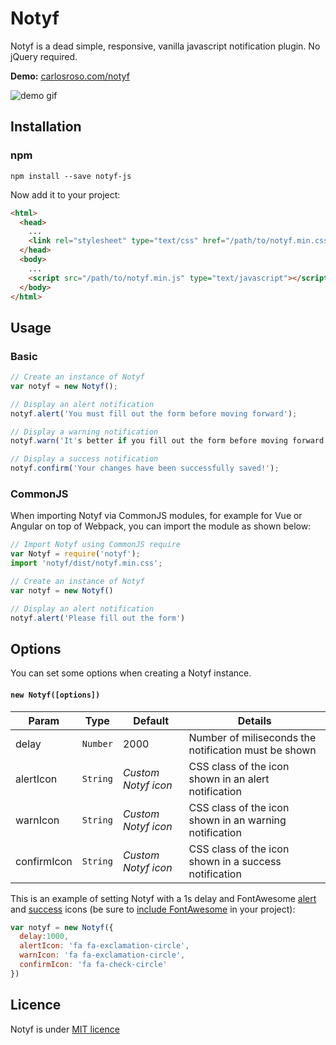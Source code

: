 # Notyf
Notyf is a dead simple, responsive, vanilla javascript notification plugin. No jQuery required.

**Demo:** [carlosroso.com/notyf](http://carlosroso.com/notyf/)

![demo gif](https://media.giphy.com/media/l2SpZitHNMHjic8Mw/giphy.gif)

## Installation

### npm
```
npm install --save notyf-js
```
Now add it to your project:
```html
<html>
  <head>
    ...
    <link rel="stylesheet" type="text/css" href="/path/to/notyf.min.css">
  </head>
  <body>
    ...
    <script src="/path/to/notyf.min.js" type="text/javascript"></script>
  </body>
</html>
```
## Usage

### Basic

```javascript
// Create an instance of Notyf
var notyf = new Notyf();

// Display an alert notification
notyf.alert('You must fill out the form before moving forward');

// Display a warning notification
notyf.warn('It's better if you fill out the form before moving forward!');

// Display a success notification
notyf.confirm('Your changes have been successfully saved!');
```

### CommonJS

When importing Notyf via CommonJS modules, for example for Vue or Angular on top of Webpack, you can import the module as shown below:
```javascript
// Import Notyf using CommonJS require
var Notyf = require('notyf');
import 'notyf/dist/notyf.min.css';

// Create an instance of Notyf
var notyf = new Notyf()

// Display an alert notification 
notyf.alert('Please fill out the form')
```

## Options
You can set some options when creating a Notyf instance.

#### `new Notyf([options])`

Param | Type | Default | Details
------------ | ------------- | ------------- | -------------
delay | `Number` | 2000 | Number of miliseconds the notification must be shown
alertIcon | `String` | *Custom Notyf icon* | CSS class of the icon shown in an alert notification
warnIcon | `String` | *Custom Notyf icon* | CSS class of the icon shown in an warning notification
confirmIcon | `String` | *Custom Notyf icon* | CSS class of the icon shown in a success notification

This is an example of setting Notyf with a 1s delay and FontAwesome [alert](http://fontawesome.io/icon/exclamation-circle/) and [success](http://fontawesome.io/icon/check-circle-o/) icons (be sure to [include FontAwesome](http://fontawesome.io/get-started/) in your project):
```javascript
var notyf = new Notyf({
  delay:1000,
  alertIcon: 'fa fa-exclamation-circle',
  warnIcon: 'fa fa-exclamation-circle',
  confirmIcon: 'fa fa-check-circle'  
})
```

## Licence
Notyf is under [MIT licence](https://opensource.org/licenses/mit-license.php)
